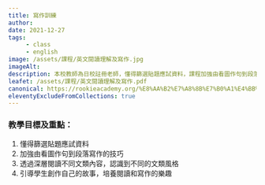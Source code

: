 ```yaml
---
title: 寫作訓練
author:
date: 2021-12-27
tags: 
     - class
     - english
image: /assets/課程/英文閱讀理解及寫作.jpg
imageAlt:
description: 本校教師為日校註冊老師，懂得篩選貼題應試資料，課程加強由看圖作句到段落寫作的技巧，透過深層閱讀不同文類內容，認識到不同的文類風格，從而引導學生創作自己的故事，培養閱讀和寫作的樂趣。
leafet: /assets/課程/英文閱讀理解及寫作.pdf
canonical: https://rookieacademy.org/%E8%AA%B2%E7%A8%8B%E7%B0%A1%E4%BB%8B/%E5%AF%AB%E4%BD%9C%E8%A8%93%E7%B7%B4/
eleventyExcludeFromCollections: true
---
```




### 教學目標及重點：
1. 懂得篩選貼題應試資料
2. 加強由看圖作句到段落寫作的技巧
3. 透過深層閱讀不同文類內容，認識到不同的文類風格
4. 引導學生創作自己的故事，培養閱讀和寫作的樂趣
